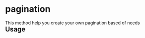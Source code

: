 # pagination
This method help you create your own pagination based of needs</br>
<span style='font-weight: 700;font-size: 21px;'>Usage</span>
